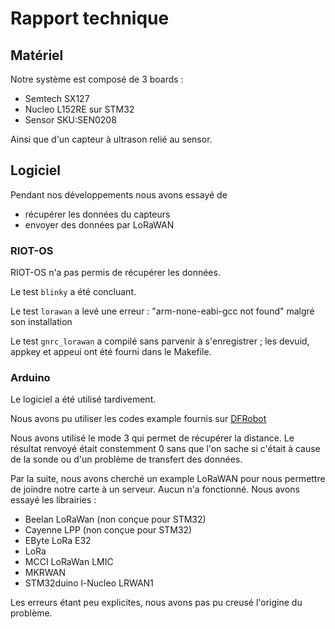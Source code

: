 # Rapport technique

## Matériel

Notre système est composé de 3 boards : 
 - Semtech SX127
 - Nucleo L152RE sur STM32
 - Sensor SKU:SEN0208

Ainsi que d'un capteur à ultrason relié au sensor.

## Logiciel

Pendant nos développements nous avons essayé de 

- récupérer les données du capteurs
- envoyer des données par LoRaWAN

### RIOT-OS

RIOT-OS n'a pas permis de récupérer les données. 

Le test `blinky` a été concluant.

Le test `lorawan` a levé une erreur : "arm-none-eabi-gcc not found" malgré son installation

Le test `gnrc_lorawan` a compilé sans parvenir à s'enregistrer ; les devuid, appkey et appeui ont été fourni dans le Makefile.

### Arduino

Le logiciel a été utilisé tardivement.

Nous avons pu utiliser les codes example fournis sur [DFRobot](https://wiki.dfrobot.com/Weatherproof_Ultrasonic_Sensor_With_Separate_Probe_SKU_SEN0208)

Nous avons utilisé le mode 3 qui permet de récupérer la distance. Le résultat renvoyé était constemment 0 sans que l'on sache si c'était à cause de la sonde ou d'un problème de transfert des données.

Par la suite, nous avons cherché un example LoRaWAN pour nous permettre de joindre notre carte à un serveur. Aucun n'a fonctionné. Nous avons essayé les librairies :

- Beelan LoRaWan (non conçue pour STM32)
- Cayenne LPP (non conçue pour STM32)
- EByte LoRa E32
- LoRa
- MCCI LoRaWan LMIC
- MKRWAN
- STM32duino l-Nucleo LRWAN1

Les erreurs étant peu explicites, nous avons pas pu creusé l'origine du problème.

